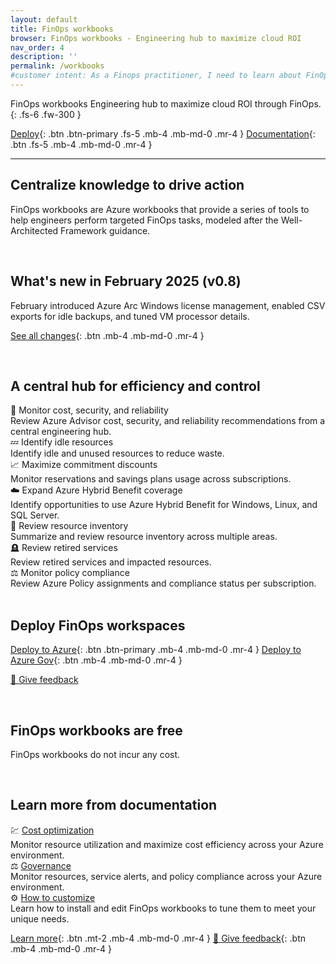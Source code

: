 ```yaml
---
layout: default
title: FinOps workbooks
browser: FinOps workbooks - Engineering hub to maximize cloud ROI
nav_order: 4
description: ''
permalink: /workbooks
#customer intent: As a Finops practitioner, I need to learn about FinOps workbooks
---
```


<span class="fs-9 d-block mb-4">FinOps workbooks</span>
Engineering hub to maximize cloud ROI through FinOps.
{: .fs-6 .fw-300 }

[Deploy](#deploy){: .btn .btn-primary .fs-5 .mb-4 .mb-md-0 .mr-4 }
[Documentation](#docs){: .btn .fs-5 .mb-4 .mb-md-0 .mr-4 }

---

<a name="overview"></a>

## Centralize knowledge to drive action

FinOps workbooks are Azure workbooks that provide a series of tools to help engineers perform targeted FinOps tasks, modeled after the Well-Architected Framework guidance.

<br>

<a name="whats-new"></a>

## What's new in February 2025 (v0.8)

February introduced Azure Arc Windows license management, enabled CSV exports for idle backups, and tuned VM processor details.

[See all changes](https://aka.ms/ftk/changes#finops-workbooks-v08){: .btn .mb-4 .mb-md-0 .mr-4 }

<br>

<a name="features"></a>

## A central hub for efficiency and control

<div class="ftk-gallery">
    <div class="ftk-tile" markdown="1">
        <div>🦉 Monitor cost, security, and reliability</div>
        <div>Review Azure Advisor cost, security, and reliability recommendations from a central engineering hub.</div>
    </div>
    <div class="ftk-tile" markdown="1">
        <div>💤 Identify idle resources</div>
        <div>Identify idle and unused resources to reduce waste.</div>
    </div>
    <div class="ftk-tile" markdown="1">
        <div>📈 Maximize commitment discounts</div>
        <div>Monitor reservations and savings plans usage across subscriptions.</div>
    </div>
    <div class="ftk-tile" markdown="1">
        <div>☁️ Expand Azure Hybrid Benefit coverage</div>
        <div>Identify opportunities to use Azure Hybrid Benefit for Windows, Linux, and SQL Server.</div>
    </div>
    <div class="ftk-tile" markdown="1">
        <div>🧮 Review resource inventory</div>
        <div>Summarize and review resource inventory across multiple areas.</div>
    </div>
    <div class="ftk-tile" markdown="1">
        <div>🪦 Review retired services</div>
        <div>Review retired services and impacted resources.</div>
    </div>
    <div class="ftk-tile" markdown="1">
        <div>⚖️ Monitor policy compliance</div>
        <div>Review Azure Policy assignments and compliance status per subscription.</div>
    </div>
</div>

<br>

<a name="deploy"></a>

## Deploy FinOps workspaces

[Deploy to Azure](https://portal.azure.com/#create/Microsoft.Template/uri/https%3A%2F%2Fmicrosoft.github.io%2Ffinops-toolkit%2Fdeploy%2Ffinops-workbooks-latest.json/createUIDefinitionUri/https%3A%2F%2Fmicrosoft.github.io%2Ffinops-toolkit%2Fdeploy%2Ffinops-workbooks-latest.ui.json){: .btn .btn-primary .mb-4 .mb-md-0 .mr-4 }
[Deploy to Azure Gov](https://portal.azure.us/#create/Microsoft.Template/uri/https%3A%2F%2Fmicrosoft.github.io%2Ffinops-toolkit%2Fdeploy%2Ffinops-workbooks-latest.json/createUIDefinitionUri/https%3A%2F%2Fmicrosoft.github.io%2Ffinops-toolkit%2Fdeploy%2Ffinops-workbooks-latest.ui.json){: .btn .mb-4 .mb-md-0 .mr-4 }

[💜 Give feedback](https://portal.azure.com/#view/HubsExtension/InProductFeedbackBlade/extensionName/FinOpsToolkit/cesQuestion/How%20easy%20or%20hard%20is%20it%20to%20use%20FinOps%20workbooks%3F/cvaQuestion/How%20valuable%20are%20FinOps%20workbooks%3F/surveyId/FTK0.8/bladeName/Workbooks/featureName/Marketing.Deploy)

<br>

<a name="pricing"></a>

## FinOps workbooks are free

FinOps workbooks do not incur any cost.

<br>

<a name="docs"></a>

## Learn more from documentation

<div class="ftk-gallery">
    <div class="ftk-tile" markdown="1">
        <div>💹 <a href="https://learn.microsoft.com/cloud-computing/finops/toolkit/workbooks/optimization">Cost optimization</a></div>
        <div>Monitor resource utilization and maximize cost efficiency across your Azure environment.</div>
    </div>
    <div class="ftk-tile" markdown="1">
        <div>⚖️ <a href="https://learn.microsoft.com/cloud-computing/finops/toolkit/workbooks/governance">Governance</a></div>
        <div>Monitor resources, service alerts, and policy compliance across your Azure environment.</div>
    </div>
    <div class="ftk-tile" markdown="1">
        <div>⚙️ <a href="https://learn.microsoft.com/cloud-computing/finops/toolkit/workbooks/customize-workbooks">How to customize</a></div>
        <div>Learn how to install and edit FinOps workbooks to tune them to meet your unique needs.</div>
    </div>
</div>

[Learn more](https://learn.microsoft.com/cloud-computing/finops/toolkit/workbooks/finops-workbooks-overview){: .btn .mt-2 .mb-4 .mb-md-0 .mr-4 }
[💜 Give feedback](https://portal.azure.com/#view/HubsExtension/InProductFeedbackBlade/extensionName/FinOpsToolkit/cesQuestion/How%20easy%20or%20hard%20is%20it%20to%20use%20FinOps%20workbooks%3F/cvaQuestion/How%20valuable%20are%20FinOps%20workbooks%3F/surveyId/FTK0.8/bladeName/Workbooks/featureName/Marketing.Docs){: .btn .mb-4 .mb-md-0 .mr-4 }

<br>

